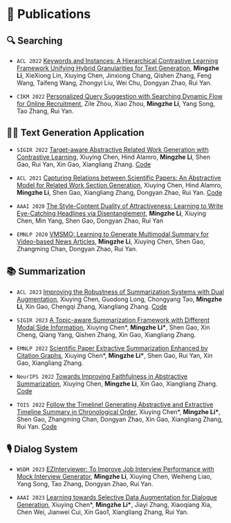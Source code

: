 
# 📝 Publications 
## 🔍 Searching

- ``ACL 2022`` [Keywords and Instances: A Hierarchical Contrastive Learning Framework Unifying Hybrid Granularities for Text Generation](https://aclanthology.org/2022.acl-long.304.pdf), **Mingzhe Li**, XieXiong Lin, Xiuying Chen, Jinxiong Chang, Qishen Zhang, Feng Wang, Taifeng Wang, Zhongyi Liu, Wei Chu, Dongyan Zhao, Rui Yan.

- ``CIKM 2022`` [Personalized Query Suggestion with Searching Dynamic Flow for Online Recruitment](https://dl.acm.org/doi/10.1145/3511808.3557416), Zile Zhou, Xiao Zhou, **Mingzhe Li**, Yang Song, Tao Zhang, Rui Yan.



## 🧑‍🎨 Text Generation Application

- ``SIGIR 2022`` [Target-aware Abstractive Related Work Generation with Contrastive Learning](https://arxiv.org/pdf/2205.13339.pdf), Xiuying Chen, Hind Alamro, **Mingzhe Li**, Shen Gao, Rui Yan, Xin Gao, Xiangliang Zhang. [Code](https://github.com/iriscxy/Target-aware-RWG)

- ``ACL 2021`` [Capturing Relations between Scientific Papers: An Abstractive Model for Related Work Section Generation](https://aclanthology.org/2021.acl-long.473.pdf), Xiuying Chen, Hind Alamro, **Mingzhe Li**, Shen Gao, Xiangliang Zhang, Dongyan Zhao, Rui Yan. [Code](https://github.com/iriscxy/relatedworkgeneration)

- ``AAAI 2020`` [The Style-Content Duality of Attractiveness: Learning to Write Eye-Catching Headlines via Disentanglement](https://ojs.aaai.org/index.php/AAAI/article/view/17565), **Mingzhe Li**, Xiuying Chen, Min Yang, Shen Gao, Dongyan Zhao, Rui Yan

- ``EMNLP 2020`` [VMSMO: Learning to Generate Multimodal Summary for Video-based News Articles](https://aclanthology.org/2020.emnlp-main.752.pdf), **Mingzhe Li**, Xiuying Chen, Shen Gao, Zhangming Chan, Dongyan Zhao, Rui Yan.



## 📚 Summarization


- ``ACL 2023`` [Improving the Robustness of Summarization Systems with Dual Augmentation](https://arxiv.org/pdf/2306.01090.pdf), Xiuying Chen, Guodong Long, Chongyang Tao, **Mingzhe Li**, Xin Gao, Chengqi Zhang, Xiangliang Zhang. [Code](https://github.com/iriscxy/robustness)

- ``SIGIR 2023`` [A Topic-aware Summarization Framework with Different Modal Side Information](https://arxiv.org/pdf/2305.11503.pdf), Xiuying Chen\*, **Mingzhe Li\***, Shen Gao, Xin Cheng, Qiang Yang, Qishen Zhang, Xin Gao, Xiangliang Zhang.

- ``EMNLP 2022`` [Scientific Paper Extractive Summarization Enhanced by Citation Graphs](https://arxiv.org/pdf/2212.04214.pdf), Xiuying Chen\*, **Mingzhe Li\***, Shen Gao, Rui Yan, Xin Gao, Xiangliang Zhang.

- ``NeurIPS 2022`` [Towards Improving Faithfulness in Abstractive Summarization](https://arxiv.org/pdf/2210.01877.pdf), Xiuying Chen, **Mingzhe Li**, Xin Gao, Xiangliang Zhang. [Code](https://github.com/iriscxy/FES)

- ``TOIS 2022`` [Follow the Timeline! Generating Abstractive and Extractive Timeline Summary in Chronological Order](https://dl.acm.org/doi/pdf/10.1145/3517221), Xiuying Chen\*, **Mingzhe Li\***, Shen Gao, Zhangming Chan, Dongyan Zhao, Xin Gao, Xiangliang Zhang, Rui Yan. [Code](https://github.com/iriscxy/Unified-Timeline-Summarizer)



## 🎙 Dialog System 

- ``WSDM 2023`` [EZInterviewer: To Improve Job Interview Performance with Mock Interview Generator](https://arxiv.org/pdf/2301.00972.pdf), **Mingzhe Li**, Xiuying Chen, Weiheng Liao, Yang Song, Tao Zhang, Dongyan Zhao, Rui Yan.

- ``AAAI 2023`` [Learning towards Selective Data Augmentation for Dialogue Generation](https://arxiv.org/pdf/2303.09719.pdf), Xiuying Chen\*, **Mingzhe Li\***, Jiayi Zhang, Xiaoqiang Xia, Chen Wei, Jianwei Cui, Xin Gao1, Xiangliang Zhang, Rui Yan.
